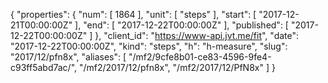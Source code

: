 {
  "properties": {
    "num": [
      1864
    ],
    "unit": [
      "steps"
    ],
    "start": [
      "2017-12-21T00:00:00Z"
    ],
    "end": [
      "2017-12-22T00:00:00Z"
    ],
    "published": [
      "2017-12-22T00:00:00Z"
    ]
  },
  "client_id": "https://www-api.jvt.me/fit",
  "date": "2017-12-22T00:00:00Z",
  "kind": "steps",
  "h": "h-measure",
  "slug": "2017/12/pfn8x",
  "aliases": [
    "/mf2/9cfe8b01-ce83-4596-9fe4-c93ff5abd7ac/",
    "/mf2/2017/12/pfn8x",
    "/mf2/2017/12/PfN8x"
  ]
}
